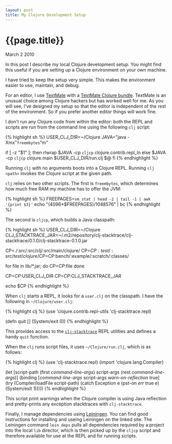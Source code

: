 ```yaml
---
layout: post
title: My Clojure Development Setup
---
```


# {{page.title}}

<span class="meta">March 2 2010</span>

In this post I describe my local Clojure development setup. You might find this useful if you are setting up a Clojure environment on your own machine.

I have tried to keep the setup very simple. This makes the environment easier to use, maintain, and debug.

For an editor, I use [TextMate](http://macromates.com) with a [TextMate Clojure bundle](https://github.com/mmcgrana/textmate-clojure). TextMate is an unusual choice among Clojure hackers but has worked well for me. As you will see, I've designed my setup so that the editor is independent of the rest of the environment. So if you prefer another editor things will work fine.

I don't run any Clojure code from within the editor: both the REPL and scripts are run from the command line using the following `clj` script:

{% highlight sh %}
USER_CLJ_DIR=~/Clojure
JAVA="java -Xmx"`freembytes`"m"

if [ -z "$1" ]; then
  rlwrap $JAVA -cp `cljcp` clojure.contrib.repl_ln
else
  $JAVA -cp `cljcp` clojure.main $USER_CLJ_DIR/run.clj $@
fi
{% endhighlight %}
    

Running `clj` with no arguments boots into a Clojure REPL. Running `clj <path>` invokes the Clojure script at the given path.

`clj` relies on two other scripts. The first is `freembytes`, which determines how much free RAM my machine has to offer the JVM:

{% highlight sh %}
FREEPAGES=`vm_stat | head -2 | tail -1 | awk '{print $3}'`
echo "(4096*$FREEPAGES)/1048576" | bc
{% endhighlight %}

The second is `cljcp`, which builds a Java classpath:

{% highlight sh %}
USER_CLJ_DIR=~/Clojure
CLJ_STACKTRACE_JAR=~/.m2/repository/clj-stacktrace/clj-stacktrace/0.1.0/clj-stacktrace-0.1.0.jar

CP=./:src/:src/clj/:src/main/clojure/
CP=$CP:test/:src/test/clojure/
CP=$CP:bench/:example/:scratch/:classes/

for file in lib/*.jar; do
  CP=$CP:$file
done

CP=$CP:$USER_CLJ_DIR
CP=$CP:$CLJ_STACKTRACE_JAR

echo $CP
{% endhighlight %}

When `clj` starts a REPL, it looks for a `user.clj` on the classpath. I have the following in `~/Clojure/user.clj`:

{% highlight clj %}
(use 'clojure.contrib.repl-utils 'clj-stacktrace.repl)

(defn quit []
  (System/exit 0))
{% endhighlight %}

This provides access to the [`clj-stacktrace`](https://github.com/mmcgrana/clj-stacktrace) REPL utilities and defines a handy `quit` function.

When the `clj` runs script files, it uses `~/Clojure/run.clj`, which is as follows:

{% highlight clj %}
(use 'clj-stacktrace.repl)
(import 'clojure.lang.Compiler)

(let [script-path (first *command-line-args*)
      script-args (rest  *command-line-args*)]
  (binding [*command-line-args*  script-args
            *warn-on-reflection* true]
    (try
      (Compiler/loadFile script-path)
      (catch Exception e
        (pst-on *err* true e)
        (System/exit 1)))))
{% endhighlight %}

This script print warnings when the Clojure compiler is using Java reflection and pretty-prints any exception stacktraces with `clj-stacktrace`.

Finally, I manage dependencies using [Leiningen](https://github.com/technomancy/leiningen). You can find good instructions for installing and useing Leiningen on the linked site. The Leiningen command `lein deps` pulls all dependencies required by a project into the local `lib` director, which is then picked up by the `cljcp` script and therefore available for use at the REPL and for running scripts.
